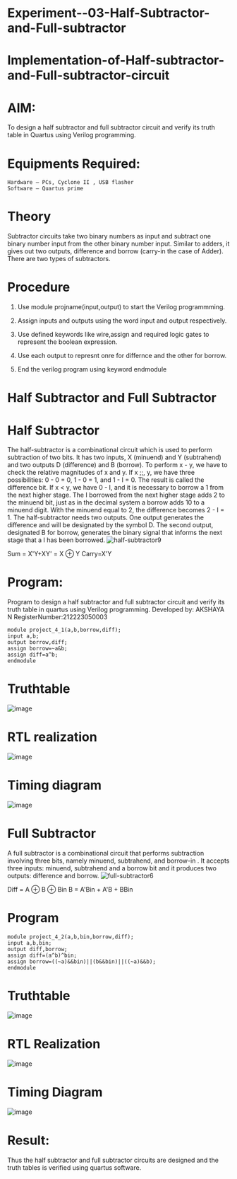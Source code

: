 # Experiment--03-Half-Subtractor-and-Full-subtractor
# Implementation-of-Half-subtractor-and-Full-subtractor-circuit
# AIM:
To design a half subtractor and full subtractor circuit and verify its truth table in Quartus using Verilog programming.

# Equipments Required: 
```
Hardware – PCs, Cyclone II , USB flasher
Software – Quartus prime
```
# Theory
Subtractor circuits take two binary numbers as input and subtract one binary number input from the other binary number input. Similar to adders, it gives out two outputs, difference and borrow (carry-in the case of Adder). There are two types of subtractors.  

# Procedure
1. Use module projname(input,output) to start the Verilog programmming.

2. Assign inputs and outputs using the word input and output respectively.

3. Use defined keywords like wire,assign and required logic gates to represent the boolean expression.

4. Use each output to represnt onre for differnce and the other for borrow.

5. End the verilog program using keyword endmodule

 
# Half Subtractor and Full Subtractor 

# Half Subtractor
The half-subtractor is a combinational circuit which is used to perform subtraction of two bits. It has two inputs, X (minuend) and Y (subtrahend) and two outputs D (difference) and B (borrow). To perform x - y, we have to check the relative magnitudes of x and y. If x ;;, y, we have three possibilities: 0 - 0 = 0, 1 - 0 = 1, and 1 - I = 0. The result is called the difference bit. If x < y, we have 0 - I, and it is necessary to borrow a 1 from the next higher stage. The I borrowed from the next higher stage adds 2 to the minuend bit, just as in the decimal system a borrow adds 10 to a minuend digit. With the minuend equal to 2, the difference becomes 2 - I = 1. The half-subtractor needs two outputs. One output generates the difference and will be designated by the symbol D. The second output, designated B for borrow, generates the binary signal that informs the next stage that a I has been borrowed.
![half-subtractor9](https://user-images.githubusercontent.com/36288975/166112538-58c3bc7c-ee5d-4e6a-ac8d-8e8328efe27a.png)


Sum = X'Y+XY' = X ⊕ Y
Carry=X'Y



# Program: 

Program to design a half subtractor and full subtractor circuit and verify its truth table in quartus using Verilog programming.
Developed by: AKSHAYA N
RegisterNumber:212223050003  
 ```
module project_4_1(a,b,borrow,diff);
input a,b;
output borrow,diff;
assign borrow=~a&b;
assign diff=a^b;
endmodule
```

# Truthtable 
![image](https://github.com/Akshaya3563/Experiment--03-Half-Subtractor-and-Full-subtractor/assets/155092474/b81da4d7-c42f-425a-9f1f-c90188f9a3cb)




#  RTL realization 
![image](https://github.com/Akshaya3563/Experiment--03-Half-Subtractor-and-Full-subtractor/assets/155092474/491613f2-593d-4ab7-ae95-9a637cffcaf7)



# Timing diagram  
![image](https://github.com/Akshaya3563/Experiment--03-Half-Subtractor-and-Full-subtractor/assets/155092474/8d6efc64-2f8f-4687-985b-e75bb358373e) 

# Full Subtractor
A full subtractor is a combinational circuit that performs subtraction involving three bits, namely minuend, subtrahend, and borrow-in . It accepts three inputs: minuend, subtrahend and a borrow bit and it produces two outputs: difference and borrow. 
![full-subtractor6](https://user-images.githubusercontent.com/36288975/166112541-24c68359-3de8-4674-ae22-8272ffc385ed.png)


Diff = A ⊕ B ⊕ Bin B = A'Bin + A'B + BBin   

# Program  
```
module project_4_2(a,b,bin,borrow,diff);
input a,b,bin;
output diff,borrow;
assign diff=(a^b)^bin;
assign borrow=((~a)&&bin)||(b&&bin)||((~a)&&b);
endmodule
```
# Truthtable 
![image](https://github.com/Akshaya3563/Experiment--03-Half-Subtractor-and-Full-subtractor/assets/155092474/f9e9773f-6ac7-48ff-b3b6-c16e3db5e2e1)  

# RTL Realization
![image](https://github.com/Akshaya3563/Experiment--03-Half-Subtractor-and-Full-subtractor/assets/155092474/5f60f2d7-cdd1-439e-a28c-828521875938) 

# Timing Diagram 
![image](https://github.com/Akshaya3563/Experiment--03-Half-Subtractor-and-Full-subtractor/assets/155092474/42eee11f-5977-4c7f-9aa5-a355a112f4fe)


# Result:
Thus the half subtractor and full subtractor circuits are designed and the truth tables is verified using quartus software.
